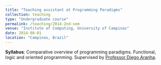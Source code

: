 ```yaml
---
title: "Teaching assistant at Programming Paradigms"
collection: teaching
type: "Undergraduate course"
permalink: /teaching/2014-2nd-sem
venue: "Institute of Computing, University of Campinas"
date: 2014-08-01
location: "Campinas, Brazil"
---
```


**Syllabus**: Comparative overview of programming paradigms. Functional, logic and oriented programming.
Supervised by [Professor Diego Aranha](https://sites.google.com/site/dfaranha/).

